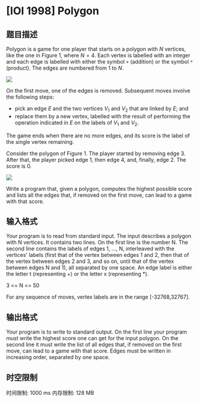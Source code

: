 # [IOI 1998] Polygon

## 题目描述

Polygon is a game for one player that starts on a polygon with $N$ vertices, like the one in Figure 1, where $N=4$. Each vertex is labelled with an integer and each edge is labelled with either the symbol `+` (addition) or the symbol `*` (product). The edges are numbered from $1$ to $N$.

![](https://cdn.luogu.com.cn/upload/pic/16086.png)

On the first move, one of the edges is removed. Subsequent moves involve the following steps: 
- pick an edge $E$ and the two vertices $V_1$ and $V_2$ that are linked by $E$; and 
- replace them by a new vertex, labelled with the result of performing the operation indicated in $E$ on the labels of $V_1$ and $V_2$.

The game ends when there are no more edges, and its score is the label of the single vertex remaining. 

Consider the polygon of Figure 1. The player started by removing edge 3. After that, the player picked edge 1, then edge 4, and, finally, edge 2. The score is 0. 

![](https://cdn.luogu.com.cn/upload/pic/16088.png)

Write a program that, given a polygon, computes the highest possible score and lists all the edges that, if removed on the first move, can lead to a game with that score. 


## 输入格式

Your program is to read from standard input. The input describes a polygon with N vertices. It contains two lines. On the first line is the number N. The second line contains the labels of edges 1, ..., N, interleaved with the vertices' labels (first that of the vertex between edges 1 and 2, then that of the vertex between edges 2 and 3, and so on, until that of the vertex between edges N and 1), all separated by one space. An edge label is either the letter t (representing +) or the letter x (representing *). 

3 <= N <= 50 


For any sequence of moves, vertex labels are in the range [-32768,32767]. 


## 输出格式

Your program is to write to standard output. On the first line your program must write the highest score one can get for the input polygon. On the second line it must write the list of all edges that, if removed on the first move, can lead to a game with that score. Edges must be written in increasing order, separated by one space.


## 时空限制

时间限制: 1000 ms
内存限制: 128 MB
